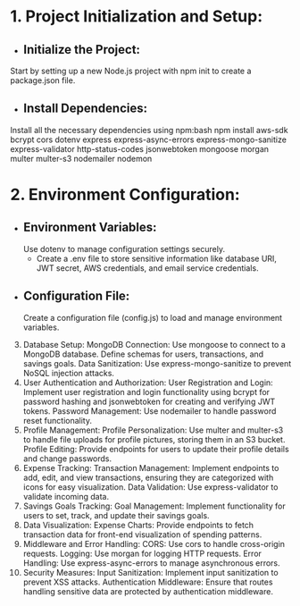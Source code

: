 # 1. Project Initialization and Setup:
  - ##  Initialize the Project: 
  Start by setting up a new Node.js project with npm init to create a package.json file.
  - ## Install Dependencies: 
  Install all the necessary dependencies using npm:bash
  npm install aws-sdk bcrypt cors dotenv express express-async-errors express-mongo-sanitize express-validator http-status-codes jsonwebtoken mongoose morgan multer multer-s3 nodemailer nodemon
# 2. Environment Configuration:
  - ##  Environment Variables: 
     Use dotenv to manage configuration settings securely.
     - Create a .env file to store sensitive information like database URI, JWT secret, AWS credentials, and email service credentials.
  - ## Configuration File: 
     Create a configuration file (config.js) to load and manage environment variables.

3. Database Setup:
MongoDB Connection: Use mongoose to connect to a MongoDB database.
Define schemas for users, transactions, and savings goals.
Data Sanitization: Use express-mongo-sanitize to prevent NoSQL injection attacks.
4. User Authentication and Authorization:
User Registration and Login: Implement user registration and login functionality using bcrypt for password hashing and jsonwebtoken for creating and verifying JWT tokens.
Password Management: Use nodemailer to handle password reset functionality.
5. Profile Management:
Profile Personalization: Use multer and multer-s3 to handle file uploads for profile pictures, storing them in an S3 bucket.
Profile Editing: Provide endpoints for users to update their profile details and change passwords.
6. Expense Tracking:
Transaction Management: Implement endpoints to add, edit, and view transactions, ensuring they are categorized with icons for easy visualization.
Data Validation: Use express-validator to validate incoming data.
7. Savings Goals Tracking:
Goal Management: Implement functionality for users to set, track, and update their savings goals.
8. Data Visualization:
Expense Charts: Provide endpoints to fetch transaction data for front-end visualization of spending patterns.
9. Middleware and Error Handling:
CORS: Use cors to handle cross-origin requests.
Logging: Use morgan for logging HTTP requests.
Error Handling: Use express-async-errors to manage asynchronous errors.
10. Security Measures:
Input Sanitization: Implement input sanitization to prevent XSS attacks.
Authentication Middleware: Ensure that routes handling sensitive data are protected by authentication middleware.
